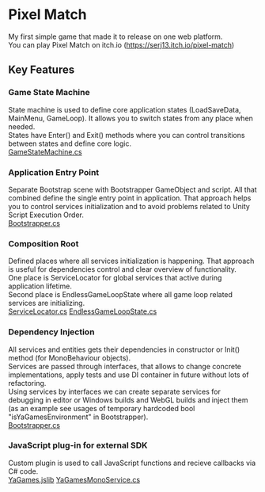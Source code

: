 # Pixel Match

My first simple game that made it to release on one web platform. <br/>
You can play Pixel Match on itch.io (https://serj13.itch.io/pixel-match)

## Key Features

### Game State Machine
State machine is used to define core application states (LoadSaveData, MainMenu, GameLoop). It allows you to switch states from any place when needed. <br/>
States have Enter() and Exit() methods where you can control transitions between states and define core logic. <br/>
[GameStateMachine.cs](../master/Assets/Scripts/Infrastructure/StateMachine/GameStateMachine.cs)

### Application Entry Point
Separate Bootstrap scene with Bootstrapper GameObject and script. All that combined define the single entry point in application. That approach helps you to control services initialization and to avoid problems related to Unity Script Execution Order. <br/>
[Bootstrapper.cs](../master/Assets/Scripts/Infrastructure/Bootstrapper.cs)

### Composition Root
Defined places where all services initialization is happening. That approach is useful for dependencies control and clear overview of functionality. <br/>
One place is ServiceLocator for global services that active during application lifetime. <br/>
Second place is EndlessGameLoopState where all game loop related services are initializing. <br/>
[ServiceLocator.cs](../master/Assets/Scripts/Infrastructure/ServiceLocator.cs)
[EndlessGameLoopState.cs](../master/Assets/Scripts/Infrastructure/StateMachine/EndlessGameLoopState.cs)

### Dependency Injection
All services and entities gets their dependencies in constructor or Init() method (for MonoBehaviour objects). <br/>
Services are passed through interfaces, that allows to change concrete implementations, apply tests and use DI container in future without lots of refactoring. <br/>
Using services by interfaces we can create separate services for debugging in editor or Windows builds and WebGL builds and inject them (as an example see usages of temporary hardcoded bool "isYaGamesEnvironment" in Bootstrapper). <br/>
[Bootstrapper.cs](../master/Assets/Scripts/Infrastructure/Bootstrapper.cs)


### JavaScript plug-in for external SDK
Custom plugin is used to call JavaScript functions and recieve callbacks via C# code. <br/>
[YaGames.jslib](../master/Assets/Plugins/YaGames.jslib)
[YaGamesMonoService.cs](../master/Assets/Scripts/Services/Mono/YaGamesMonoService.cs)
